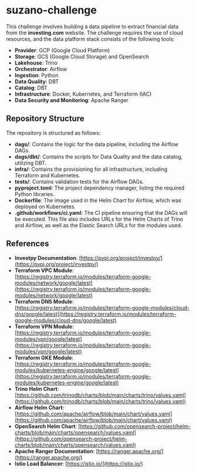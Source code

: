 # suzano-challenge

This challenge involves building a data pipeline to extract financial data from the **investing.com** website. The challenge requires the use of cloud resources, and the data platform stack consists of the following tools:

- **Provider**: GCP (Google Cloud Platform)
- **Storage**: GCS (Google Cloud Storage) and OpenSearch
- **Lakehouse**: Trino
- **Orchestrator**: Airflow
- **Ingestion**: Python
- **Data Quality**: DBT
- **Catalog**: DBT
- **Infrastructure**: Docker, Kubernetes, and Terraform (IAC)
- **Data Security and Monitoring**: Apache Ranger

## Repository Structure

The repository is structured as follows:

- **dags/**: Contains the logic for the data pipeline, including the Airflow DAGs.
- **dags/dbt/**: Contains the scripts for Data Quality and the data catalog, utilizing DBT.
- **infra/**: Contains the provisioning for all infrastructure, including Terraform and Kubernetes.
- **tests/**: Contains validation tests for the Airflow DAGs.
- **pyproject.toml**: The project dependency manager, listing the required Python libraries.
- **Dockerfile**: The image used in the Helm Chart for Airflow, which was deployed on Kubernetes.
- **.github/workflows/ci.yaml**: The CI pipeline ensuring that the DAGs will be executed. This file also includes URLs for the Helm Charts of Trino and Airflow, as well as the Elastic Search URLs for the modules used.

## References
- **Investpy Documentation**: [https://pypi.org/project/investpy/](https://pypi.org/project/investpy/)
- **Terraform VPC Module**: [https://registry.terraform.io/modules/terraform-google-modules/network/google/latest](https://registry.terraform.io/modules/terraform-google-modules/network/google/latest)
- **Terraform DNS Module**: [https://registry.terraform.io/modules/terraform-google-modules/cloud-dns/google/latest](https://registry.terraform.io/modules/terraform-google-modules/cloud-dns/google/latest)
- **Terraform VPN Module**: [https://registry.terraform.io/modules/terraform-google-modules/vpn/google/latest](https://registry.terraform.io/modules/terraform-google-modules/vpn/google/latest)
- **Terraform GKE Module**: [https://registry.terraform.io/modules/terraform-google-modules/kubernetes-engine/google/latest](https://registry.terraform.io/modules/terraform-google-modules/kubernetes-engine/google/latest)
- **Trino Helm Chart**: [https://github.com/trinodb/charts/blob/main/charts/trino/values.yaml](https://github.com/trinodb/charts/blob/main/charts/trino/values.yaml)
- **Airflow Helm Chart**: [https://github.com/apache/airflow/blob/main/chart/values.yaml](https://github.com/apache/airflow/blob/main/chart/values.yaml)
- **OpenSearch Helm Chart**: [https://github.com/opensearch-project/helm-charts/blob/main/charts/opensearch/values.yaml](https://github.com/opensearch-project/helm-charts/blob/main/charts/opensearch/values.yaml)
- **Apache Ranger Documentation**: [https://ranger.apache.org/](https://ranger.apache.org/)
- **Istio Load Balancer**: [https://istio.io/](https://istio.io/)
